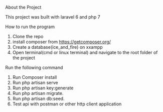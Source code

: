 
About the Project

This project was built with laravel 6 and php 7


How to run the program
1. Clone the repo
2.  install composer from https://getcomposer.org/
3. Create a database(ice_and_fire) on xxampp
4. Open terminal(cmd or linux terminal) and navigate to the root folder of the project

Run the following command

1. Run Composer install
2. Run php artisan serve
3. Run php artisan key:generate
4. Run php artisan migrate.
4. Run php artisan db:seed.
5. Test api with postman or other http client application
